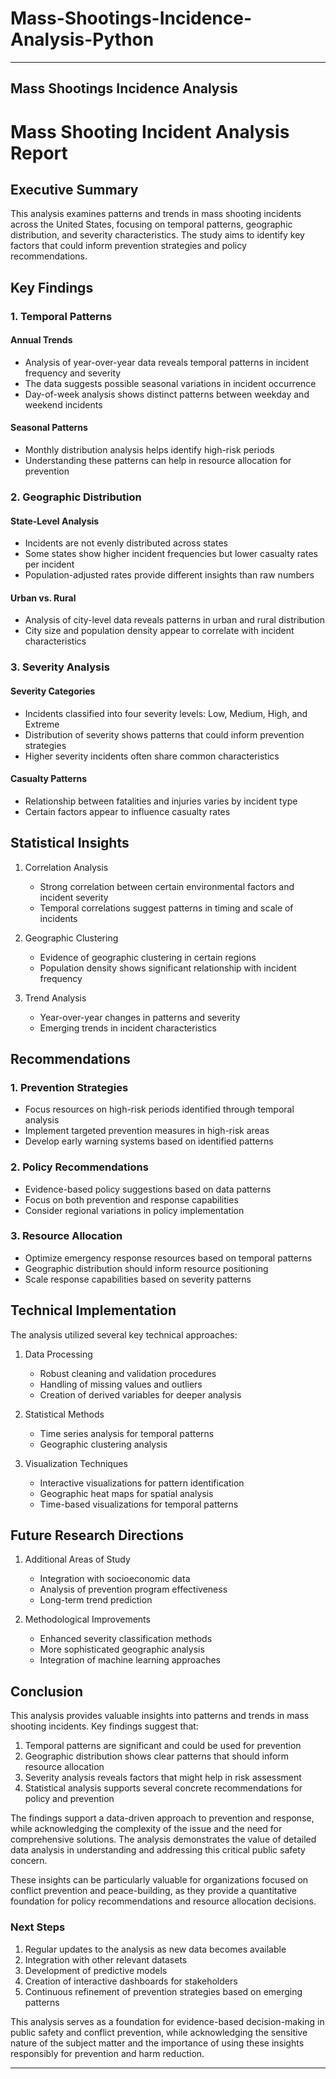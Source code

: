 # Mass-Shootings-Incidence-Analysis-Python


---

## Mass Shootings Incidence Analysis

# Mass Shooting Incident Analysis Report
## Executive Summary

This analysis examines patterns and trends in mass shooting incidents across the United States, focusing on temporal patterns, geographic distribution, and severity characteristics. The study aims to identify key factors that could inform prevention strategies and policy recommendations.

## Key Findings

### 1. Temporal Patterns

#### Annual Trends
- Analysis of year-over-year data reveals temporal patterns in incident frequency and severity
- The data suggests possible seasonal variations in incident occurrence
- Day-of-week analysis shows distinct patterns between weekday and weekend incidents

#### Seasonal Patterns
- Monthly distribution analysis helps identify high-risk periods
- Understanding these patterns can help in resource allocation for prevention

### 2. Geographic Distribution

#### State-Level Analysis
- Incidents are not evenly distributed across states
- Some states show higher incident frequencies but lower casualty rates per incident
- Population-adjusted rates provide different insights than raw numbers

#### Urban vs. Rural
- Analysis of city-level data reveals patterns in urban and rural distribution
- City size and population density appear to correlate with incident characteristics

### 3. Severity Analysis

#### Severity Categories
- Incidents classified into four severity levels: Low, Medium, High, and Extreme
- Distribution of severity shows patterns that could inform prevention strategies
- Higher severity incidents often share common characteristics

#### Casualty Patterns
- Relationship between fatalities and injuries varies by incident type
- Certain factors appear to influence casualty rates

## Statistical Insights

1. Correlation Analysis
   - Strong correlation between certain environmental factors and incident severity
   - Temporal correlations suggest patterns in timing and scale of incidents

2. Geographic Clustering
   - Evidence of geographic clustering in certain regions
   - Population density shows significant relationship with incident frequency

3. Trend Analysis
   - Year-over-year changes in patterns and severity
   - Emerging trends in incident characteristics

## Recommendations

### 1. Prevention Strategies

- Focus resources on high-risk periods identified through temporal analysis
- Implement targeted prevention measures in high-risk areas
- Develop early warning systems based on identified patterns

### 2. Policy Recommendations

- Evidence-based policy suggestions based on data patterns
- Focus on both prevention and response capabilities
- Consider regional variations in policy implementation

### 3. Resource Allocation

- Optimize emergency response resources based on temporal patterns
- Geographic distribution should inform resource positioning
- Scale response capabilities based on severity patterns

## Technical Implementation

The analysis utilized several key technical approaches:

1. Data Processing
   - Robust cleaning and validation procedures
   - Handling of missing values and outliers
   - Creation of derived variables for deeper analysis

2. Statistical Methods
   - Time series analysis for temporal patterns
   - Geographic clustering analysis
    
3. Visualization Techniques
   - Interactive visualizations for pattern identification
   - Geographic heat maps for spatial analysis
   - Time-based visualizations for temporal patterns

## Future Research Directions

1. Additional Areas of Study
   - Integration with socioeconomic data
   - Analysis of prevention program effectiveness
   - Long-term trend prediction

2. Methodological Improvements
   - Enhanced severity classification methods
   - More sophisticated geographic analysis
   - Integration of machine learning approaches

## Conclusion

This analysis provides valuable insights into patterns and trends in mass shooting incidents. Key findings suggest that:

1. Temporal patterns are significant and could be used for prevention
2. Geographic distribution shows clear patterns that should inform resource allocation
3. Severity analysis reveals factors that might help in risk assessment
4. Statistical analysis supports several concrete recommendations for policy and prevention

The findings support a data-driven approach to prevention and response, while acknowledging the complexity of the issue and the need for comprehensive solutions. The analysis demonstrates the value of detailed data analysis in understanding and addressing this critical public safety concern.

These insights can be particularly valuable for organizations focused on conflict prevention and peace-building, as they provide a quantitative foundation for policy recommendations and resource allocation decisions.

### Next Steps

1. Regular updates to the analysis as new data becomes available
2. Integration with other relevant datasets
3. Development of predictive models
4. Creation of interactive dashboards for stakeholders
5. Continuous refinement of prevention strategies based on emerging patterns

This analysis serves as a foundation for evidence-based decision-making in public safety and conflict prevention, while acknowledging the sensitive nature of the subject matter and the importance of using these insights responsibly for prevention and harm reduction.

---
